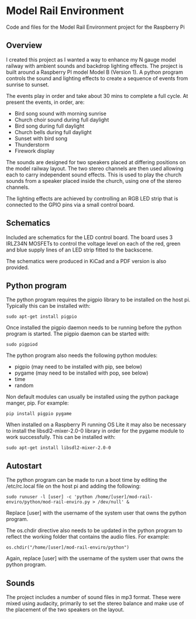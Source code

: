 # Model Rail Environment
Code and files for the Model Rail Environment project for the Raspberry Pi

## Overview
I created this project as I wanted a way to enhance my N gauge model railway with ambient sounds and backdrop lighting effects. The project is built around a Raspberry PI model Model B (Version 1). A python program controls the sound and lighting effects to create a sequence of events from sunrise to sunset.

The events play in order and take about 30 mins to complete a full cycle. At present the events, in order, are:
- Bird song sound with morning sunrise
- Church choir sound during full daylight
- Bird song during full daylight
- Church bells during full daylight
- Sunset with bird song 
- Thunderstorm
- Firework display

The sounds are designed for two speakers placed at differing positions on the model railway layout. The two stereo channels are then used allowing each to carry independent sound effects. This is used to play the church sounds from a speaker placed inside the church, using one of the stereo channels.

The lighting effects are achieved by controlling an RGB LED strip that is connected to the GPIO pins via a small control board.

## Schematics
Included are schematics for the LED control board. The board uses 3 IRLZ34N MOSFETs to control the voltage level on each of the red, green and blue supply lines of an LED strip fitted to the backscene.

The schematics were produced in KiCad and a PDF version is also provided.

## Python program
The python program requires the pigpio library to be installed on the host pi. Typically this can be installed with:
```
sudo apt-get install pigpio
```
Once installed the pigpio daemon needs to be running before the python program is started. The pigpio daemon can be started with:
```
sudo pigpiod
```
The python program also needs the following python modules:
- pigpio (may need to be installed with pip, see below)
- pygame (may need to be installed with pop, see below)
- time
- random

Non default modules can usually be installed using the python package manger, pip. For example:
```
pip install pigpio pygame
```
When installed on a Raspberry Pi running OS Lite it may also be necessary to install the libsdl2-mixer-2.0-0 library in order for the pygame module to work successfully. This can be installed with:
```
sudo apt-get install libsdl2-mixer-2.0-0
``` 
## Autostart
The python program can be made to run a boot time by editing the /etc/rc.local file on the host pi and adding the following:
```
sudo runuser -l [user] -c 'python /home/[user]/mod-rail-enviro/python/mod-rail-enviro.py > /dev/null' &
```
Replace [user] with the username of the system user that owns the python program.

The os.chdir directive also needs to be updated in the python program to reflect the working folder that contains the audio files. For example:
```
os.chdir("/home/[user]/mod-rail-enviro/python")
```
Again, replace [user] with the username of the system user that owns the python program.
## Sounds
The project includes a number of sound files in mp3 format. These were mixed using audacity, primarily to set the stereo balance and make use of the placement of the two speakers on the layout.

